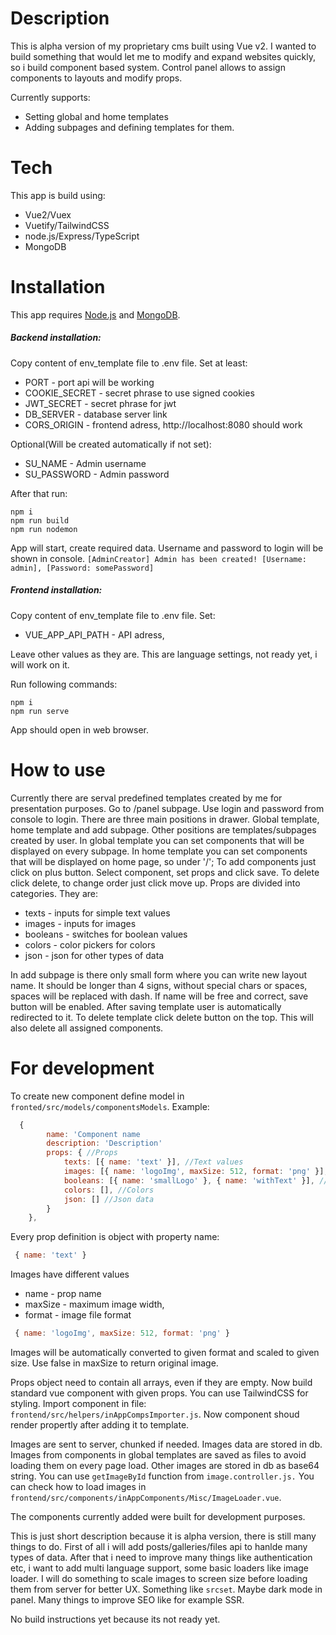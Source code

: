 # Description
This is alpha version of my proprietary cms built using Vue v2. 
I wanted to build something that would let me to modify and expand websites quickly, so i build component based system.
Control panel allows to assign components to layouts and modify props.

Currently supports: 
- Setting global and home templates
- Adding subpages and defining templates for them.

# Tech

This app is build using:

- Vue2/Vuex
- Vuetify/TailwindCSS
- node.js/Express/TypeScript
- MongoDB

# Installation

This app requires [Node.js](https://nodejs.org/) and [MongoDB](https://www.mongodb.com/try/download/community).

##### Backend installation: 
Copy content of env_template file to .env file.
Set at least:
- PORT - port api will be working
- COOKIE_SECRET - secret phrase to use signed cookies
- JWT_SECRET - secret phrase for jwt 
- DB_SERVER - database server link
- CORS_ORIGIN - frontend adress, http://localhost:8080 should work

Optional(Will be created automatically if not set): 
- SU_NAME - Admin username
- SU_PASSWORD - Admin password

After that run:
```
npm i
npm run build
npm run nodemon
```

App will start, create required data. Username and password to login will be shown in console.
`[AdminCreator] Admin has been created! [Username: admin], [Password: somePassword]`

##### Frontend installation: 
Copy content of env_template file to .env file.
Set:
- VUE_APP_API_PATH - API adress, 

Leave other values as they are. This are language settings, not ready yet, i will work on it.

Run following commands:
```
npm i
npm run serve
```

App should open in web browser.

# How to use
Currently there are serval predefined templates created by me for presentation purposes.
Go to /panel subpage.
Use login and password from console to login.
There are three main positions in drawer. Global template, home template and add subpage.
Other positions are templates/subpages created by user.
In global template you can set components that will be displayed on every subpage.
In home template you can set components that will be displayed on home page, so under '/';
To add components just click on plus button. Select component, set props and click save. To delete click delete, to change order just click move up. Props are divided into categories. They are:

- texts - inputs for simple text values
- images - inputs for images
- booleans - switches for boolean values
- colors - color pickers for colors
- json - json for other types of data


In add subpage is there only small form where you can write new layout name. It should be longer than 4 signs, without special chars or spaces, spaces will be replaced with dash.
If name will be free and correct, save button will be enabled. After saving template user is automatically redirected to it.
To delete template click delete button on the top. This will also delete all assigned components. 

# For development
To create new component define model in `fronted/src/models/componentsModels`. Example:
```js
  {
        name: 'Component name
        description: 'Description'
        props: { //Props
            texts: [{ name: 'text' }], //Text values
            images: [{ name: 'logoImg', maxSize: 512, format: 'png' }], //Images
            booleans: [{ name: 'smallLogo' }, { name: 'withText' }], //Booleans
            colors: [], //Colors
            json: [] //Json data
        }
    },
```
Every prop definition is object with property name:
```js
 { name: 'text' }
```

Images have different values
- name - prop name
- maxSize - maximum image width, 
- format - image file format

```js
 { name: 'logoImg', maxSize: 512, format: 'png' }
```
Images will be automatically converted to given format and scaled to given size. Use false in maxSize to return original image.


Props object need to contain all arrays, even if they are empty. 
Now build standard vue component with given props. You can use TailwindCSS for styling.
Import component in file: `frontend/src/helpers/inAppCompsImporter.js`.
Now component shoud render propertly after adding it to template.

 Images are sent to server, chunked if needed. Images data are stored in db. Images from components in global templates are saved as files to avoid loading them on every page load. Other images are stored in db as base64 string. You can use `getImageById` function from `image.controller.js.` You can check how to load images in `frontend/src/components/inAppComponents/Misc/ImageLoader.vue`. 
 
 The components currently added were built for development purposes. 
 
This is just short description because it is alpha version, there is still many things to do.
First of all i will add posts/galleries/files api to hanlde many types of data.
After that i need to improve many things like authentication etc, i want to add multi language support, some basic loaders like image loader. I will do something to scale images to screen size before loading them from server for better UX. Something like `srcset`. Maybe dark mode in panel. Many things to improve SEO like for example SSR.

No build instructions yet because its not ready yet. 



